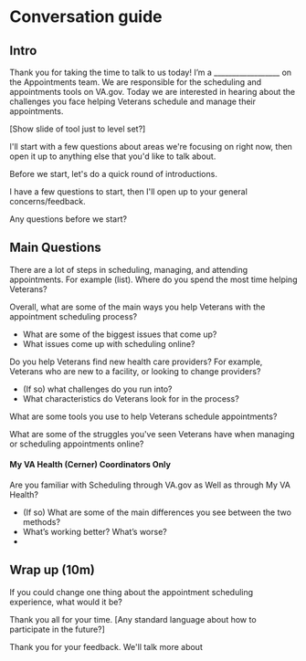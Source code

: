 # Conversation guide

## Intro

Thank you for taking the time to talk to us today! I’m a __________________ on the Appointments team. We are responsible for the scheduling and appointments tools on VA.gov. Today we are interested in hearing about the challenges you face helping Veterans schedule and manage their appointments.

[Show slide of tool just to level set?]

I'll start with a few questions about areas we're focusing on right now, then open it up to anything else that you'd like to talk about.

Before we start, let's do a quick round of introductions. 

I have a few questions to start, then I'll open up to your general concerns/feedback. 

Any questions before we start?

## Main Questions

There are a lot of steps in scheduling, managing, and attending appointments. For example (list). Where do you spend the most time helping Veterans?

Overall, what are some of the main ways you help Veterans with the appointment scheduling process?
- What are some of the biggest issues that come up?
- What issues come up with scheduling online?

Do you help Veterans find new health care providers? For example, Veterans who are new to a facility, or looking to change providers?
- (If so) what challenges do you run into?
- What characteristics do Veterans look for in the process?

What are some tools you use to help Veterans schedule appointments?

What are some of the struggles you've seen Veterans have when managing or scheduling appointments online?


#### My VA Health (Cerner) Coordinators Only

Are you familiar with Scheduling through VA.gov as Well as through My VA Health?
- (If so) What are some of the main differences you see between the two methods? 
- What’s working better? What’s worse?
- 

## Wrap up (10m)

If you could change one thing about the appointment scheduling experience, what would it be?


Thank you all for your time. [Any standard language about how to participate in the future?]




Thank you for your feedback. We'll talk more about


